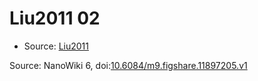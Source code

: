 <a name="material" />

# Liu2011 02
<script type="application/ld+json">
  {
    "@context": "https://schema.org/",
    "@type": "ChemicalSubstance",
    "@id": "https://egonw.github.io/nanowiki/nanowiki94.html#material",
    "http://purl.org/dc/terms/conformsTo":
      {
        "@type": "CreativeWork",
        "@id": "https://bioschemas.org/profiles/ChemicalSubstance/0.4-RELEASE/"
      },
    "identfier": "94",
    "name": "Liu2011 02",
    "url": "https://egonw.github.io/nanowiki/nanowiki94.html#material",
    "sameAs": "http://127.0.0.1/mediawiki/index.php/Special:URIResolver/Liu2011_02"
  }
</script>


* Source: [Liu2011](Liu2011.md)


Source: NanoWiki 6, doi:[10.6084/m9.figshare.11897205.v1](https://doi.org/10.6084/m9.figshare.11897205.v1)
